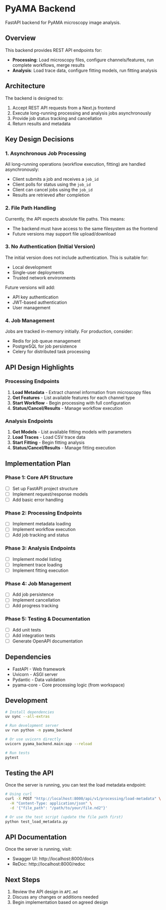 # PyAMA Backend

FastAPI backend for PyAMA microscopy image analysis.

## Overview

This backend provides REST API endpoints for:
- **Processing**: Load microscopy files, configure channels/features, run complete workflows, merge results
- **Analysis**: Load trace data, configure fitting models, run fitting analysis

## Architecture

The backend is designed to:
1. Accept REST API requests from a Next.js frontend
2. Execute long-running processing and analysis jobs asynchronously
3. Provide job status tracking and cancellation
4. Return results and metadata

## Key Design Decisions

### 1. Asynchronous Job Processing

All long-running operations (workflow execution, fitting) are handled asynchronously:
- Client submits a job and receives a `job_id`
- Client polls for status using the `job_id`
- Client can cancel jobs using the `job_id`
- Results are retrieved after completion

### 2. File Path Handling

Currently, the API expects absolute file paths. This means:
- The backend must have access to the same filesystem as the frontend
- Future versions may support file upload/download

### 3. No Authentication (Initial Version)

The initial version does not include authentication. This is suitable for:
- Local development
- Single-user deployments
- Trusted network environments

Future versions will add:
- API key authentication
- JWT-based authentication
- User management

### 4. Job Management

Jobs are tracked in-memory initially. For production, consider:
- Redis for job queue management
- PostgreSQL for job persistence
- Celery for distributed task processing

## API Design Highlights

### Processing Endpoints

1. **Load Metadata** - Extract channel information from microscopy files
2. **Get Features** - List available features for each channel type
3. **Start Workflow** - Begin processing with full configuration
4. **Status/Cancel/Results** - Manage workflow execution

### Analysis Endpoints

1. **Get Models** - List available fitting models with parameters
2. **Load Traces** - Load CSV trace data
3. **Start Fitting** - Begin fitting analysis
4. **Status/Cancel/Results** - Manage fitting execution

## Implementation Plan

### Phase 1: Core API Structure
- [ ] Set up FastAPI project structure
- [ ] Implement request/response models
- [ ] Add basic error handling

### Phase 2: Processing Endpoints
- [ ] Implement metadata loading
- [ ] Implement workflow execution
- [ ] Add job tracking and status

### Phase 3: Analysis Endpoints
- [ ] Implement model listing
- [ ] Implement trace loading
- [ ] Implement fitting execution

### Phase 4: Job Management
- [ ] Add job persistence
- [ ] Implement cancellation
- [ ] Add progress tracking

### Phase 5: Testing & Documentation
- [ ] Add unit tests
- [ ] Add integration tests
- [ ] Generate OpenAPI documentation

## Dependencies

- FastAPI - Web framework
- Uvicorn - ASGI server
- Pydantic - Data validation
- pyama-core - Core processing logic (from workspace)

## Development

```bash
# Install dependencies
uv sync --all-extras

# Run development server
uv run python -m pyama_backend

# Or use uvicorn directly
uvicorn pyama_backend.main:app --reload

# Run tests
pytest
```

## Testing the API

Once the server is running, you can test the load metadata endpoint:

```bash
# Using curl
curl -X POST "http://localhost:8000/api/v1/processing/load-metadata" \
  -H "Content-Type: application/json" \
  -d '{"file_path": "/path/to/your/file.nd2"}'

# Or use the test script (update the file path first)
python test_load_metadata.py
```

## API Documentation

Once the server is running, visit:
- Swagger UI: http://localhost:8000/docs
- ReDoc: http://localhost:8000/redoc

## Next Steps

1. Review the API design in `API.md`
2. Discuss any changes or additions needed
3. Begin implementation based on agreed design
